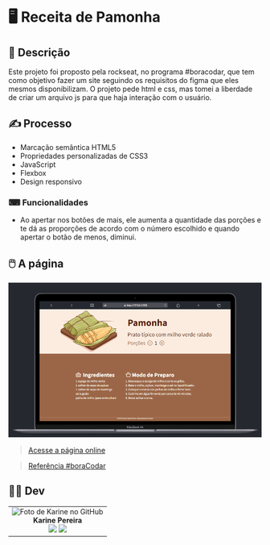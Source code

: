 # 🖥️ Receita de Pamonha

## 📜 Descrição

Este projeto foi proposto pela rockseat, no programa #boracodar, que tem como objetivo fazer um site seguindo os requisitos do figma que eles mesmos disponibilizam. O projeto pede html e css, mas tomei a liberdade de criar um arquivo js para que haja interação com o usuário.

## ✍️ Processo

- Marcação semântica HTML5
- Propriedades personalizadas de CSS3
- JavaScript
- Flexbox
- Design responsivo

### ⌨ Funcionalidades

- Ao apertar nos botões de mais, ele aumenta a quantidade das porções e te dá as proporções de acordo com o número escolhido e quando apertar o botão de menos, diminui.

## 🖱️ A página

<img src="src/img/gif.gif" alt="Gif exibindo uma demonstração do site">

> <a href="https://devkarine.github.io/receita-pamonha/" target= "_blank">Acesse a página online</a>

> <a href="https://www.rocketseat.com.br/boracodar?utm_content=lead-boracodar-carrossel-organic-none-none-boracodar_desafio1-6-janeiro-linkedin&utm_term=boracodar&utm_medium=organic&utm_source=linkedin&utm_campaign=lead">Referência #boraCodar</a>

## 👩‍💻 Dev

<table align="center">
  <tr>
    <td align="center">
      <div>
        <img src="https://avatars.githubusercontent.com/u/114251625?v=4" width="120px;" alt="Foto de Karine no GitHub"/><br>
          <b> Karine Pereira </b><br>
            <a href="https://www.linkedin.com/in/devkarine/" alt="Linkedin"><img src="https://img.shields.io/badge/LinkedIn-0077B5?style=for-the-badge&logo=linkedin&logoColor=white"/ height="20"></a>
            <a href="https://github.com/devkarine" alt="Linkedin"><img src="https://img.shields.io/badge/GitHub-100000?style=for-the-badge&logo=github&logoColor=white" height="20"></a>
      </div>
    </td>

  </tr>
</table>
